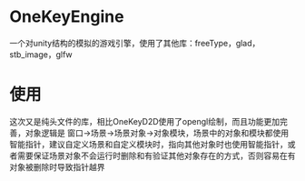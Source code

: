 # OneKeyEngine
一个对unity结构的模拟的游戏引擎，使用了其他库：freeType，glad，stb_image，glfw
# 使用
这次又是纯头文件的库，相比OneKeyD2D使用了opengl绘制，而且功能更加完善，对象逻辑是 窗口->场景->场景对象->对象模块，场景中的对象和模块都使用智能指针，建议自定义场景和自定义模块时，指向其他对象时也使用智能指针，或者需要保证场景对象不会运行时删除和有验证其他对象存在的方式，否则容易在有对象被删除时导致指针越界
